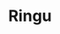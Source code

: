---
title: "Ringu"

year: 1998

director: "Hideo Nakata"

summary: "An evil video tape gives its watchers seven days to live. Also, a well."

comment: "The best of the evil-thing films that sparked a renaissance of japanese horror and post-film-watching prank calls"

image: "https://media.giphy.com/media/2ZZOCaBerBEvPM6fOO/giphy.gif"

imdb: "https://www.imdb.com/title/tt0178868/"

quotes:
  - "Moshi moshi"
  - "You better get some rest... I have a deadline!"
---
